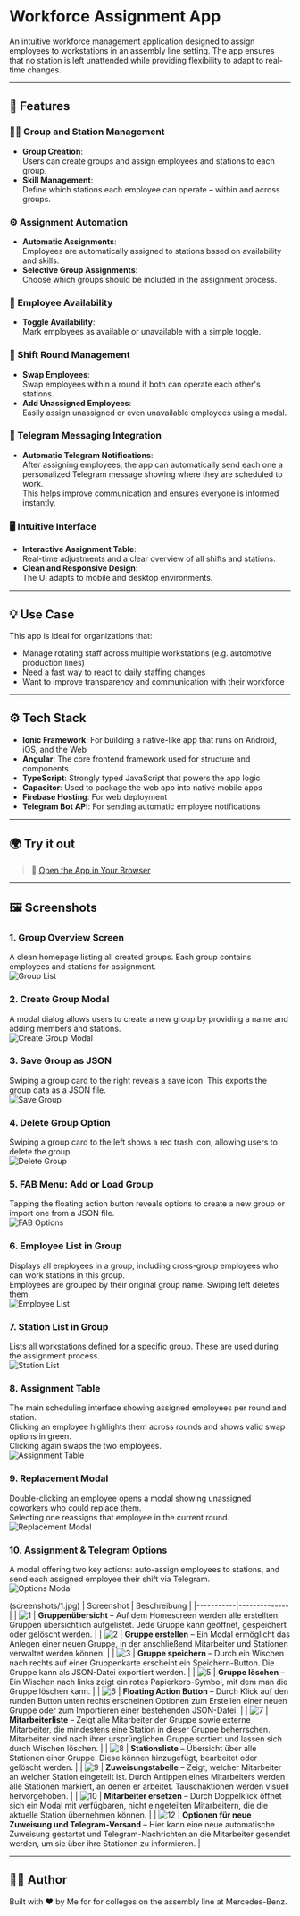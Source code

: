# Workforce Assignment App

An intuitive workforce management application designed to assign employees to workstations in an assembly line setting. The app ensures that no station is left unattended while providing flexibility to adapt to real-time changes.

---

## 🚀 Features

### 🧑‍🔧 Group and Station Management
- **Group Creation**:  
  Users can create groups and assign employees and stations to each group.  
- **Skill Management**:  
  Define which stations each employee can operate – within and across groups.  

### ⚙️ Assignment Automation
- **Automatic Assignments**:  
  Employees are automatically assigned to stations based on availability and skills.  
- **Selective Group Assignments**:  
  Choose which groups should be included in the assignment process.  

### 📅 Employee Availability
- **Toggle Availability**:  
  Mark employees as available or unavailable with a simple toggle.  

### 🔄 Shift Round Management
- **Swap Employees**:  
  Swap employees within a round if both can operate each other's stations.  
- **Add Unassigned Employees**:  
  Easily assign unassigned or even unavailable employees using a modal.  

### 📲 Telegram Messaging Integration
- **Automatic Telegram Notifications**:  
  After assigning employees, the app can automatically send each one a personalized Telegram message showing where they are scheduled to work.  
  This helps improve communication and ensures everyone is informed instantly.

### 🖥️ Intuitive Interface
- **Interactive Assignment Table**:  
  Real-time adjustments and a clear overview of all shifts and stations.  
- **Clean and Responsive Design**:  
  The UI adapts to mobile and desktop environments.

---

## 💡 Use Case

This app is ideal for organizations that:
- Manage rotating staff across multiple workstations (e.g. automotive production lines)
- Need a fast way to react to daily staffing changes
- Want to improve transparency and communication with their workforce

---

## ⚙️ Tech Stack

- **Ionic Framework**: For building a native-like app that runs on Android, iOS, and the Web  
- **Angular**: The core frontend framework used for structure and components  
- **TypeScript**: Strongly typed JavaScript that powers the app logic  
- **Capacitor**: Used to package the web app into native mobile apps  
- **Firebase Hosting**: For web deployment  
- **Telegram Bot API**: For sending automatic employee notifications  

---

## 🌍 Try it out

> 🔗 [Open the App in Your Browser](https://workforceassignment.firebaseapp.com)

---

## 🖼️ Screenshots

### 1. Group Overview Screen  
A clean homepage listing all created groups. Each group contains employees and stations for assignment.  
![Group List](screenshots/1.jpg)

### 2. Create Group Modal  
A modal dialog allows users to create a new group by providing a name and adding members and stations.  
![Create Group Modal](screenshots/2.jpg)

### 3. Save Group as JSON  
Swiping a group card to the right reveals a save icon. This exports the group data as a JSON file.  
![Save Group](screenshots/3.jpg)

### 4. Delete Group Option  
Swiping a group card to the left shows a red trash icon, allowing users to delete the group.  
![Delete Group](screenshots/5.jpg)

### 5. FAB Menu: Add or Load Group  
Tapping the floating action button reveals options to create a new group or import one from a JSON file.  
![FAB Options](screenshots/6.jpg)

### 6. Employee List in Group  
Displays all employees in a group, including cross-group employees who can work stations in this group.  
Employees are grouped by their original group name. Swiping left deletes them.  
![Employee List](screenshots/7.jpg)

### 7. Station List in Group  
Lists all workstations defined for a specific group. These are used during the assignment process.  
![Station List](screenshots/8.jpg)

### 8. Assignment Table  
The main scheduling interface showing assigned employees per round and station.  
Clicking an employee highlights them across rounds and shows valid swap options in green.  
Clicking again swaps the two employees.  
![Assignment Table](screenshots/9.jpg)

### 9. Replacement Modal  
Double-clicking an employee opens a modal showing unassigned coworkers who could replace them.  
Selecting one reassigns that employee in the current round.  
![Replacement Modal](screenshots/10.jpg)

### 10. Assignment & Telegram Options  
A modal offering two key actions: auto-assign employees to stations, and send each assigned employee their shift via Telegram.  
![Options Modal](screenshots/12.jpg)

(screenshots/1.jpg)
| Screenshot | Beschreibung |
|-----------|--------------|
| ![1](screenshots/1.jpg) | **Gruppenübersicht** – Auf dem Homescreen werden alle erstellten Gruppen übersichtlich aufgelistet. Jede Gruppe kann geöffnet, gespeichert oder gelöscht werden. |
| ![2](screenshots/2.jpg) | **Gruppe erstellen** – Ein Modal ermöglicht das Anlegen einer neuen Gruppe, in der anschließend Mitarbeiter und Stationen verwaltet werden können. |
| ![3](screenshots/3.jpg) | **Gruppe speichern** – Durch ein Wischen nach rechts auf einer Gruppenkarte erscheint ein Speichern-Button. Die Gruppe kann als JSON-Datei exportiert werden. |
| ![5](screenshots/5.jpg) | **Gruppe löschen** – Ein Wischen nach links zeigt ein rotes Papierkorb-Symbol, mit dem man die Gruppe löschen kann. |
| ![6](screenshots/6.jpg) | **Floating Action Button** – Durch Klick auf den runden Button unten rechts erscheinen Optionen zum Erstellen einer neuen Gruppe oder zum Importieren einer bestehenden JSON-Datei. |
| ![7](screenshots/7.jpg) | **Mitarbeiterliste** – Zeigt alle Mitarbeiter der Gruppe sowie externe Mitarbeiter, die mindestens eine Station in dieser Gruppe beherrschen. Mitarbeiter sind nach ihrer ursprünglichen Gruppe sortiert und lassen sich durch Wischen löschen. |
| ![8](screenshots/8.jpg) | **Stationsliste** – Übersicht über alle Stationen einer Gruppe. Diese können hinzugefügt, bearbeitet oder gelöscht werden. |
| ![9](screenshots/9.jpg) | **Zuweisungstabelle** – Zeigt, welcher Mitarbeiter an welcher Station eingeteilt ist. Durch Antippen eines Mitarbeiters werden alle Stationen markiert, an denen er arbeitet. Tauschaktionen werden visuell hervorgehoben. |
| ![10](screenshots/10.jpg) | **Mitarbeiter ersetzen** – Durch Doppelklick öffnet sich ein Modal mit verfügbaren, nicht eingeteilten Mitarbeitern, die die aktuelle Station übernehmen können. |
| ![12](screenshots/12.jpg) | **Optionen für neue Zuweisung und Telegram-Versand** – Hier kann eine neue automatische Zuweisung gestartet und Telegram-Nachrichten an die Mitarbeiter gesendet werden, um sie über ihre Stationen zu informieren. |

---

## 🧑‍💻 Author

Built with ❤️ by Me for for colleges on the assembly line at Mercedes-Benz.

